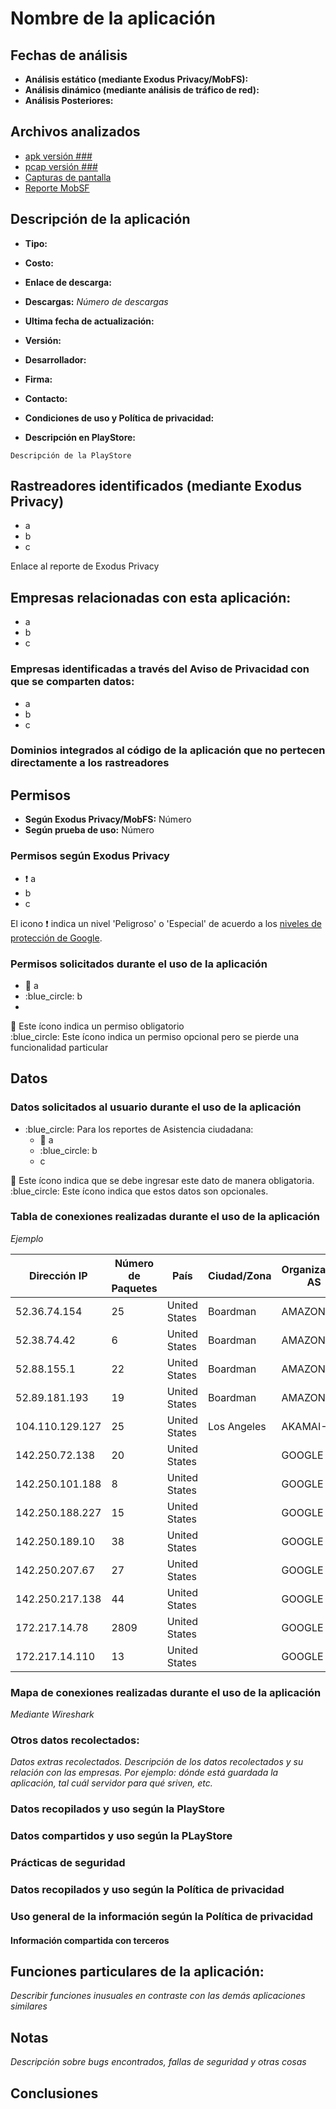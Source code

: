 # Nombre de la aplicación

## Fechas de análisis

- **Análisis estático (mediante Exodus Privacy/MobFS):** 
- **Análisis dinámico (mediante análisis de tráfico de red):** 
- **Análisis Posteriores:** 

## Archivos analizados

- [apk versión ###]()
- [pcap versión ###]()
- [Capturas de pantalla]()
- [Reporte MobSF]()

## Descripción de la aplicación
- **Tipo:**   
- **Costo:**   
- **Enlace de descarga:** 
- **Descargas:** *Número de descargas*
- **Ultima fecha de actualización:** 
- **Versión:** 
- **Desarrollador:** 
- **Firma:** 
- **Contacto:** 
- **Condiciones de uso y Política de privacidad:**
    
- **Descripción en PlayStore:**
~~~
Descripción de la PlayStore
~~~

## Rastreadores identificados (mediante Exodus Privacy)
- a
- b
- c

Enlace al reporte de Exodus Privacy   

## Empresas relacionadas con esta aplicación:
- a
- b
- c

### Empresas identificadas a través del Aviso de Privacidad con que se comparten datos:
- a
- b
- c

### Dominios integrados al código de la aplicación que no pertecen directamente a los rastreadores

## Permisos   

- **Según Exodus Privacy/MobFS:** Número
- **Según prueba de uso:** Número



### Permisos según Exodus Privacy

- :exclamation: a
- b
- c 

El icono :exclamation: indica un nivel 'Peligroso' o 'Especial' de acuerdo a los [niveles de protección de Google](https://developer.android.com/guide/topics/permissions/overview). 

### Permisos solicitados durante el uso de la aplicación

- :red_circle: a
- :blue_circle: b
- 

:red_circle: Este ícono indica un permiso obligatorio   
:blue_circle: Este ícono indica un permiso opcional pero se pierde una funcionalidad particular

## Datos

### Datos solicitados al usuario durante el uso de la aplicación

- :blue_circle: Para los reportes de Asistencia ciudadana:
    - :red_circle: a
    - :blue_circle: b
    - c
    

:red_circle: Este ícono indica que se debe ingresar este dato de manera obligatoria.   
:blue_circle: Este ícono indica que estos datos son opcionales.


### Tabla de conexiones realizadas durante el uso de la aplicación
*Ejemplo*

| Dirección IP    | Número de Paquetes | País          | Ciudad/Zona | Organización AS       | Dominio |
|-----------------|--------------------|---------------|-------------|-----------------------|---|
| 52.36.74.154    |                 25 | United States | Boardman    | AMAZON-02             |
| 52.38.74.42     |                  6 | United States | Boardman    | AMAZON-02             |
| 52.88.155.1     |                 22 | United States | Boardman    | AMAZON-02             |
| 52.89.181.193   |                 19 | United States | Boardman    | AMAZON-02             |
| 104.110.129.127 |                 25 | United States | Los Angeles | AKAMAI-AS             |
| 142.250.72.138  |                 20 | United States |             | GOOGLE                |
| 142.250.101.188 |                  8 | United States |             | GOOGLE                |
| 142.250.188.227 |                 15 | United States |             | GOOGLE                |
| 142.250.189.10  |                 38 | United States |             | GOOGLE                |
| 142.250.207.67  |                 27 | United States |             | GOOGLE                |
| 142.250.217.138 |                 44 | United States |             | GOOGLE                |
| 172.217.14.78   |               2809 | United States |             | GOOGLE                |
| 172.217.14.110  |                 13 | United States |             | GOOGLE                |


### Mapa de conexiones realizadas durante el uso de la aplicación

*Mediante Wireshark*

### Otros datos recolectados:

*Datos extras recolectados. Descripción de los datos recolectados y su relación con las empresas. Por ejemplo: dónde está guardada la aplicación, tal cuál servidor para qué sriven, etc.* 

### Datos recopilados y uso según la PlayStore

### Datos compartidos y uso según la PLayStore

### Prácticas de seguridad

### Datos recopilados y uso según la Política de privacidad

### Uso general de la información según la Política de privacidad

#### Información compartida con terceros

## Funciones particulares de la aplicación:
*Describir funciones inusuales en contraste con las demás aplicaciones similares*

## Notas

*Descripción sobre bugs encontrados, fallas de seguridad y otras cosas*

## Conclusiones

